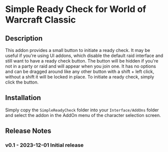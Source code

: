 # Simple Ready Check for World of Warcraft Classic

## Description
This addon provides a small button to initiate a ready check.
It may be useful if you're using UI addons, which disable the default raid interface and still want to have a ready check button.
The button will be hidden if you're not in a party or raid and will appear when you join one. It has no options and can be dragged around like any other button with a shift + left click, without a shift it will be locked in place. To initiate a ready check, simply click the button.

## Installation
Simply copy the `SimpleReadyCheck` folder into your `Interface/AddOns` folder and select the addon in the AddOn menu of the character selection screen.

## Release Notes
### v0.1 - 2023-12-01 Initial release